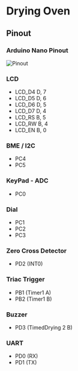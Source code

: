 # Drying Oven

## Pinout

### Arduino Nano Pinout
![Pinout](https://www.teachmemicro.com/wp-content/uploads/2019/06/Arduino-Nano-pinout-768x768.jpg)

### LCD

* LCD_D4	D, 7
* LCD_D5	D, 6
* LCD_D6	D, 5
* LCD_D7	D, 4
* LCD_RS	B, 5
* LCD_RW   B, 4
* LCD_EN	B, 0

### BME / I2C
* PC4
* PC5

### KeyPad - ADC
* PC0

### Dial
* PC1
* PC2
* PC3

### Zero Cross Detector
* PD2 (INT0)

### Triac Trigger
* PB1 (Timer1 A)
* PB2 (Timer1 B)

### Buzzer
* PD3 (TimedDrying 2 B)

### UART
* PD0 (RX)
* PD1 (TX)


